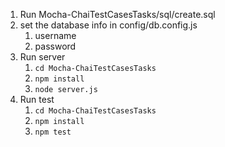 1. Run Mocha-ChaiTestCasesTasks/sql/create.sql
2. set the database info in config/db.config.js
	1. username
	2. password
3. Run server
	1. ``cd Mocha-ChaiTestCasesTasks``   
	2. ``npm install``
	3. ``node server.js``
4. Run test
	1. ``cd Mocha-ChaiTestCasesTasks``   
	2. ``npm install``
	3.  ``npm test``
